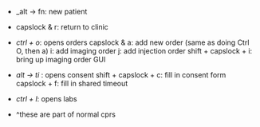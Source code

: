 
* _alt -> fn: new patient
* capslock & r: return to clinic
* _ctrl + o_: opens orders 
	capslock & a: add new order (same as doing Ctrl O, then a)
			   i: add imaging order
			  j: add injection order
	shift + capslock + i: bring up imaging order GUI
* _alt -> ti_ : opens consent
	shift + capslock + c: fill in consent form
			capslock + f: fill in shared timeout
* _ctrl + l_: opens labs


* ^these are part of normal cprs